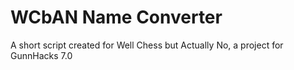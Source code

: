 # WCbAN Name Converter
 A short script created for Well Chess but Actually No, a project for GunnHacks 7.0

